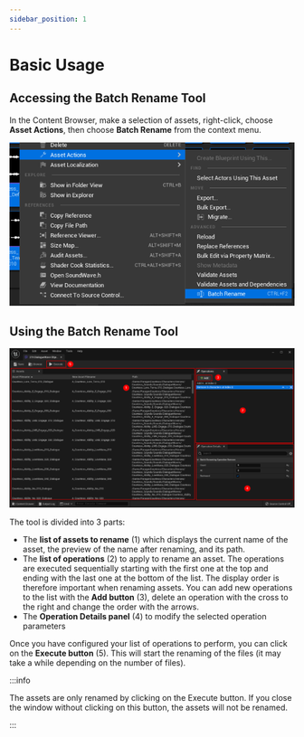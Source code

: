 ```yaml
---
sidebar_position: 1
---
```


# Basic Usage

## Accessing the Batch Rename Tool

In the Content Browser, make a selection of assets, right-click, choose **Asset Actions**, then choose **Batch Rename** from the context menu.

![Context menu for a resource in the Unreal Content Browser highlighting the batch rename action](./img/OpenBatchRenameTool.png)

## Using the Batch Rename Tool

![Batch Rename Tool Window highlighting the different part of the window](./img/BatchRenameToolWindow.png)

The tool is divided into 3 parts:

- The **list of assets to rename** (1) which displays the current name of the asset, the preview of the name after renaming, and its path.
- The **list of operations** (2) to apply to rename an asset. The operations are executed sequentially starting with the first one at the top and ending with the last one at the bottom of the list. The display order is therefore important when renaming assets. You can add new operations to the list with the **Add button** (3), delete an operation with the cross to the right and change the order with the arrows.
- The **Operation Details panel** (4) to modify the selected operation parameters

Once you have configured your list of operations to perform, you can click on the **Execute button** (5). This will start the renaming of the files (it may take a while depending on the number of files).

:::info

The assets are only renamed by clicking on the Execute button. If you close the window without clicking on this button, the assets will not be renamed.

:::
